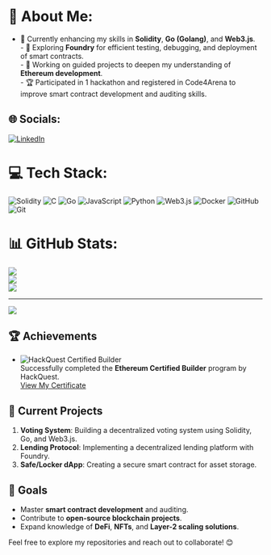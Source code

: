 # 💫 About Me:
- 🌱 Currently enhancing my skills in **Solidity**, **Go (Golang)**, and **Web3.js**.<br>- 🔭 Exploring **Foundry** for efficient testing, debugging, and deployment of smart contracts.<br>- 💼 Working on guided projects to deepen my understanding of **Ethereum development**.<br>- 🏆 Participated in 1 hackathon and registered in Code4Arena to improve smart contract development and auditing skills.


## 🌐 Socials:
[![LinkedIn](https://img.shields.io/badge/LinkedIn-%230077B5.svg?logo=linkedin&logoColor=white)](https://linkedin.com/in/nagatejakachapuram) 

# 💻 Tech Stack:
![Solidity](https://img.shields.io/badge/Solidity-%23363636.svg?style=for-the-badge&logo=solidity&logoColor=white) ![C](https://img.shields.io/badge/c-%2300599C.svg?style=for-the-badge&logo=c&logoColor=white) ![Go](https://img.shields.io/badge/go-%2300ADD8.svg?style=for-the-badge&logo=go&logoColor=white) ![JavaScript](https://img.shields.io/badge/javascript-%23323330.svg?style=for-the-badge&logo=javascript&logoColor=%23F7DF1E) ![Python](https://img.shields.io/badge/python-3670A0?style=for-the-badge&logo=python&logoColor=ffdd54) ![Web3.js](https://img.shields.io/badge/web3.js-F16822?style=for-the-badge&logo=web3.js&logoColor=white)  ![Docker](https://img.shields.io/badge/docker-%230db7ed.svg?style=for-the-badge&logo=docker&logoColor=white) ![GitHub](https://img.shields.io/badge/github-%23121011.svg?style=for-the-badge&logo=github&logoColor=white) ![Git](https://img.shields.io/badge/git-%23F05033.svg?style=for-the-badge&logo=git&logoColor=white)
# 📊 GitHub Stats:
![](https://github-readme-stats.vercel.app/api?username=nagatejakachapuram&theme=dark&hide_border=false&include_all_commits=false&count_private=false)<br/>
![](https://github-readme-streak-stats.herokuapp.com/?user=nagatejakachapuram&theme=dark&hide_border=false)<br/>
![](https://github-readme-stats.vercel.app/api/top-langs/?username=nagatejakachapuram&theme=dark&hide_border=false&include_all_commits=false&count_private=false&layout=compact)

---
[![](https://visitcount.itsvg.in/api?id=nagatejakachapuram&icon=0&color=0)](https://visitcount.itsvg.in)




## 🏆 Achievements

- ![HackQuest Certified Builder](https://img.shields.io/badge/HackQuest-Certified%20Builder-blue?style=flat-square&logo=ethereum)  
  Successfully completed the **Ethereum Certified Builder** program by HackQuest.  
  [View My Certificate](https://www.hackquest.io/api/certificate/Kachapuram%20Nagateja%20-1001673.png)


## 🌟 Current Projects
1. **Voting System**: Building a decentralized voting system using Solidity, Go, and Web3.js.
2. **Lending Protocol**: Implementing a decentralized lending platform with Foundry.
3. **Safe/Locker dApp**: Creating a secure smart contract for asset storage.

## 🎯 Goals
- Master **smart contract development** and auditing.
- Contribute to **open-source blockchain projects**.
- Expand knowledge of **DeFi**, **NFTs**, and **Layer-2 scaling solutions**.


Feel free to explore my repositories and reach out to collaborate! 😊

